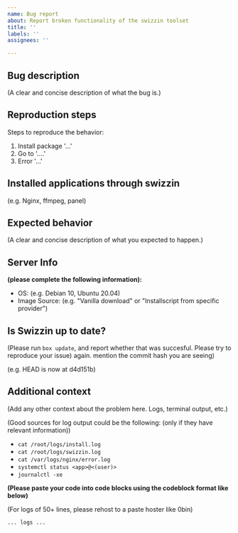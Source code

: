 ```yaml
---
name: Bug report
about: Report broken functionality of the swizzin toolset
title: ''
labels: ''
assignees: ''

---
```

<!-- Issues that do not follow the format will be automatically closed. Please make sure no headins are omitted or changed. -->
<!-- Please first consukt the project's wiki and the troubleshooting steps. you can find thise here https://swizzin.ltd/docs/guides/troubleshooting -->

## Bug description
(A clear and concise description of what the bug is.)

## Reproduction steps
Steps to reproduce the behavior:
1. Install package '...'
2. Go to '....'
3. Error '...'

## Installed applications through swizzin
(e.g. Nginx, ffmpeg, panel)

## Expected behavior
(A clear and concise description of what you expected to happen.)

## Server Info
**(please complete the following information):**
 - OS: (e.g. Debian 10, Ubuntu 20.04)
 - Image Source: (e.g. "Vanilla download" or "Installscript from specific provider")

## Is Swizzin up to date?
(Please run `box update`, and report whether that was succesful. Please try to reproduce your issue) again. mention the commit hash you are seeing)

(e.g. HEAD is now at d4d151b)

## Additional context
(Add any other context about the problem here. Logs, terminal output, etc.)

(Good sources for log output could be the following: (only if they have relevant information))
- `cat /root/logs/install.log`
- `cat /root/logs/swizzin.log`
- `cat /var/logs/nginx/error.log`
- `systemctl status <app>@<(user)>`
- `journalctl -xe`

**(Please paste your code into code blocks using the codeblock format like below)**

(For logs of 50+ lines, please rehost to a paste hoster like 0bin)

 ```
 ... logs ...
 ```


